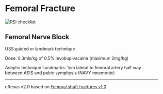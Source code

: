 # Femoral Fracture

![RSI checklist](./guidelines.md/femoral_fracture.png)

## Femoral Nerve Block
USS guided or landmark technique 

Dose: 0.3mls/kg of 0.5% levobupivacaine (maximum 2mg/kg)

Aseptic technique
Landmarks: 1cm lateral to femoral artery half way between ASIS and pubic symphysis (NAVY mnemonic)

--- 
eResus v2.0 based on [Femoral shaft fractures v1.0](http://workspaces/sites/Teams/ChildrensEmergencyDepartment/guidelines/BCH_guidelines/1/index.html#18159)
<!--stackedit_data:
eyJoaXN0b3J5IjpbLTQ5MTI2MzQ5OF19
-->